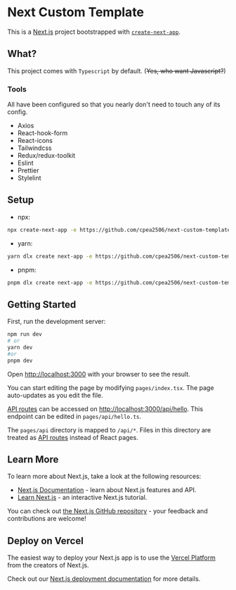 # Next Custom Template

This is a [Next.js](https://nextjs.org/) project bootstrapped with [`create-next-app`](https://github.com/vercel/next.js/tree/canary/packages/create-next-app).

## What?

This project comes with `Typescript` by default. (~~Yes, who want Javascript?~~)

### Tools

All have been configured so that you nearly don't need to touch any of its config.

-   Axios
-   React-hook-form
-   React-icons
-   Tailwindcss
-   Redux/redux-toolkit
-   Eslint
-   Prettier
-   Stylelint

## Setup

-   npx:

```bash
npx create-next-app -e https://github.com/cpea2506/next-custom-template
```

-   yarn:

```bash
yarn dlx create next-app -e https://github.com/cpea2506/next-custom-template
```

-   pnpm:

```bash
pnpm dlx create next-app -e https://github.com/cpea2506/next-custom-template
```

## Getting Started

First, run the development server:

```bash
npm run dev
# or
yarn dev
#or
pnpm dev
```

Open [http://localhost:3000](http://localhost:3000) with your browser to see the result.

You can start editing the page by modifying `pages/index.tsx`. The page auto-updates as you edit the file.

[API routes](https://nextjs.org/docs/api-routes/introduction) can be accessed on [http://localhost:3000/api/hello](http://localhost:3000/api/hello). This endpoint can be edited in `pages/api/hello.ts`.

The `pages/api` directory is mapped to `/api/*`. Files in this directory are treated as [API routes](https://nextjs.org/docs/api-routes/introduction) instead of React pages.

## Learn More

To learn more about Next.js, take a look at the following resources:

-   [Next.js Documentation](https://nextjs.org/docs) - learn about Next.js features and API.
-   [Learn Next.js](https://nextjs.org/learn) - an interactive Next.js tutorial.

You can check out [the Next.js GitHub repository](https://github.com/vercel/next.js/) - your feedback and contributions are welcome!

## Deploy on Vercel

The easiest way to deploy your Next.js app is to use the [Vercel Platform](https://vercel.com/new?utm_medium=default-template&filter=next.js&utm_source=create-next-app&utm_campaign=create-next-app-readme) from the creators of Next.js.

Check out our [Next.js deployment documentation](https://nextjs.org/docs/deployment) for more details.
